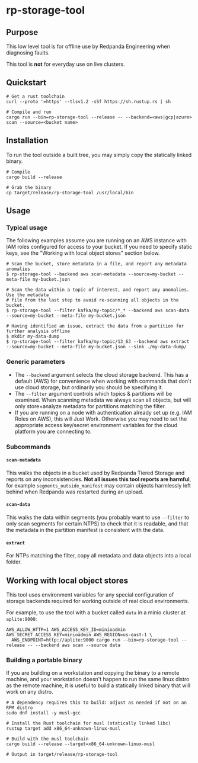 # rp-storage-tool

## Purpose

This low level tool is for offline use by Redpanda Engineering when diagnosing
faults.

This tool is **not** for everyday use on live clusters.

## Quickstart

    # Get a rust toolchain
    curl --proto '=https' --tlsv1.2 -sSf https://sh.rustup.rs | sh

    # Compile and run
    cargo run --bin=rp-storage-tool --release -- --backend=<aws|gcp|azure> scan --source=<bucket name>

## Installation

To run the tool outside a built tree, you may simply copy the statically linked binary.

    # Compile
    cargo build --release

    # Grab the binary
    cp target/release/rp-storage-tool /usr/local/bin

## Usage

### Typical usage

The following examples assume you are running on an AWS instance with IAM roles configured
for access to your bucket. If you need to specify static keys, see the "Working with local object stores"
section below.

    # Scan the bucket, store metadata in a file, and report any metadata anomalies
    $ rp-storage-tool --backend aws scan-metadata --source=my-bucket --meta-file my-bucket.json

    # Scan the data within a topic of interest, and report any anomalies.  Use the metadata
    # file from the last step to avoid re-scanning all objects in the bucket.
    $ rp-storage-tool --filter kafka/my-topic/*_* --backend aws scan-data --source=my-bucket --meta-file my-bucket.json

    # Having identified an issue, extract the data from a partition for further analysis offline
    $ mkdir my-data-dump
    $ rp-storage-tool --filter kafka/my-topic/13_63 --backend aws extract --source=my-bucket --meta-file my-bucket.json --sink ./my-data-dump/

### Generic parameters

* The `--backend` argument selects the cloud storage backend. This has a default (AWS) for convenience when working with
  commands that don't use cloud storage, but ordinarily you should be specifying it.
* The `--filter` argument controls which topics & partitions will be examined. When scanning metadata we
  always scan all objects, but will only store+analyze metadata for partitions matching the filter.
* If you are running on a node with authentication already set up (e.g. IAM Roles on AWS), this will Just Work.
  Otherwise you may need to set the appropriate access key/secret environment variables for the cloud platform you are
  connecting to.

### Subcommands

#### `scan-metadata`

This walks the objects in a bucket used by Redpanda Tiered Storage and reports on any inconsistencies.
**Not all issues this tool reports are harmful**, for example `segments_outside_manifest` may contain objects harmlessly
left behind when Redpanda was restarted during an upload.

#### `scan-data`

This walks the data within segments (you probably want to use `--filter` to only scan segments for certain NTPS)
to check that it is readable, and that the metadata in the partition manifest is consistent with the data.

#### `extract`

For NTPs matching the filter, copy all metadata and data objects into a local folder.

## Working with local object stores

This tool uses environment variables for any special configuration of storage backends required for working outside of
real cloud environments.

For example, to use the tool with a bucket called `data` in a minio cluster at `aplite:9000`:

    AWS_ALLOW_HTTP=1 AWS_ACCESS_KEY_ID=minioadmin AWS_SECRET_ACCESS_KEY=minioadmin AWS_REGION=us-east-1 \
      AWS_ENDPOINT=http://aplite:9000 cargo run --bin=rp-storage-tool --release -- --backend aws scan --source data

### Building a portable binary

If you are building on a workstation and copying the binary to a remote machine, and your
workstation doesn't happen to run the same linux distro as the remote machine, it is
useful to build a statically linked binary that will work on any distro.

    # A dependency requires this to build: adjust as needed if not on an RPM distro
    sudo dnf install -y musl-gcc

    # Install the Rust toolchain for musl (statically linked libc)
    rustup target add x86_64-unknown-linux-musl

    # Build with the musl toolchain
    cargo build --release --target=x86_64-unknown-linux-musl

    # Output in target/release/rp-storage-tool

